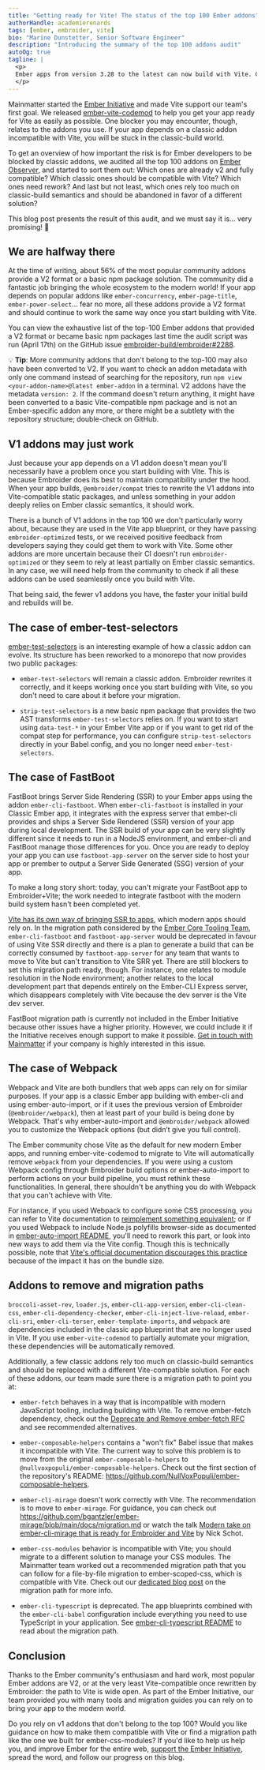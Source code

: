 ```yaml
---
title: "Getting ready for Vite! The status of the top 100 Ember addons"
authorHandle: academierenards
tags: [ember, embroider, vite]
bio: "Marine Dunstetter, Senior Software Engineer"
description: "Introducing the summary of the top 100 addons audit"
autoOg: true
tagline: |
  <p>
  Ember apps from version 3.28 to the latest can now build with Vite. Community addons must get ready for the change. How many of them are already V2? How many are still V1 but should be compatible with your Vite app? How many still require some work? And which ones rely too much on classic-build semantics and should be replaced with a different Vite-compatible solution? As part of the Mainmatter <a href="/ember-initiative/">Ember Initiative</a>, our team performed an audit of the most popular community addons to get a picture of where the community currently stands.
  </p>
---
```


Mainmatter started the [Ember Initiative](/ember-initiative/) and made Vite support our team's first goal. We released [ember-vite-codemod](https://github.com/mainmatter/ember-vite-codemod) to help you get your app ready for Vite as easily as possible. One blocker you may encounter, though, relates to the addons you use. If your app depends on a classic addon incompatible with Vite, you will be stuck in the classic-build world.

To get an overview of how important the risk is for Ember developers to be blocked by classic addons, we audited all the top 100 addons on [Ember Observer](https://emberobserver.com/), and started to sort them out: Which ones are already v2 and fully compatible? Which classic ones should be compatible with Vite? Which ones need rework? And last but not least, which ones rely too much on classic-build semantics and should be abandoned in favor of a different solution?

This blog post presents the result of this audit, and we must say it is... very promising! 🎉

## We are halfway there

At the time of writing, about 56% of the most popular community addons provide a V2 format or a basic npm package solution. The community did a fantastic job bringing the whole ecosystem to the modern world! If your app depends on popular addons like `ember-concurrency`, `ember-page-title`, `ember-power-select`... fear no more, all these addons provide a V2 format and should continue to work the same way once you start building with Vite.

You can view the exhaustive list of the top-100 Ember addons that provided a V2 format or became basic npm packages last time the audit script was run (April 17th) on the GitHub issue [embroider-build/embroider#2288](https://github.com/embroider-build/embroider/issues/2288#issuecomment-2713639700).

💡 **Tip**: More community addons that don't belong to the top-100 may also have been converted to V2. If you want to check an addon metadata with only one command instead of searching for the repository, run `npm view <your-addon-name>@latest ember-addon` in a terminal. V2 addons have the metadata `version: 2`. If the command doesn't return anything, it might have been converted to a basic Vite-compatible npm package and is not an Ember-specific addon any more, or there might be a subtlety with the repository structure; double-check on GitHub.

## V1 addons may just work

Just because your app depends on a V1 addon doesn't mean you'll necessarily have a problem once you start building with Vite. This is because Embroider does its best to maintain compatibility under the hood. When your app builds, `@embroider/compat` tries to rewrite the V1 addons into Vite-compatible static packages, and unless something in your addon deeply relies on Ember classic semantics, it should work.

There is a bunch of V1 addons in the top 100 we don't particularly worry about, because they are used in the Vite app blueprint, or they have passing `embroider-optimized` tests, or we received positive feedback from developers saying they could get them to work with Vite. Some other addons are more uncertain because their CI doesn't run `embroider-optimized` or they seem to rely at least partially on Ember classic semantics. In any case, we will need help from the community to check if all these addons can be used seamlessly once you build with Vite.

That being said, the fewer v1 addons you have, the faster your initial build and rebuilds will be.

## The case of ember-test-selectors

[ember-test-selectors](https://github.com/mainmatter/ember-test-selectors) is an interesting example of how a classic addon can evolve. Its structure has been reworked to a monorepo that now provides two public packages:

- `ember-test-selectors` will remain a classic addon. Embroider rewrites it correctly, and it keeps working once you start building with Vite, so you don't need to care about it before your migration.

- `strip-test-selectors` is a new basic npm package that provides the two AST transforms `ember-test-selectors` relies on. If you want to start using `data-test-*` in your Ember Vite app or if you want to get rid of the compat step for performance, you can configure `strip-test-selectors` directly in your Babel config, and you no longer need `ember-test-selectors`.

## The case of FastBoot

FastBoot brings Server Side Rendering (SSR) to your Ember apps using the addon `ember-cli-fastboot`. When `ember-cli-fastboot` is installed in your Classic Ember app, it integrates with the express server that ember-cli provides and ships a  Server Side Rendered (SSR) version of your app during local development. The SSR build of your app can be very slightly different since it needs to run in a NodeJS environment, and ember-cli and FastBoot manage those differences for you. Once you are ready to deploy your app you can use `fastboot-app-server` on the server side to host your app or prember to output a Server Side Generated (SSG) version of your app.

To make a long story short: today, you can't migrate your FastBoot app to Embroider+Vite; the work needed to integrate fastboot with the modern build system hasn't been completed yet.

[Vite has its own way of bringing SSR to apps](https://vite.dev/guide/ssr.html#server-side-rendering-ssr), which modern apps should rely on. In the migration path considered by the [Ember Core Tooling Team](https://emberjs.com/teams/#the-ember-tooling-core-team), `ember-cli-fastboot` and `fastboot-app-server` would be deprecated in favour of using Vite SSR directly and there is a plan to generate a build that can be correctly consumed by `fastboot-app-server` for any team that wants to move to Vite but can't transition to Vite SRR yet. There are still blockers to set this migration path ready, though. For instance, one relates to module resolution in the Node environment; another relates to the local development part that depends entirely on the Ember-CLI Express server, which disappears completely with Vite because the dev server is the Vite dev server.

FastBoot migration path is currently not included in the Ember Initiative because other issues have a higher priority. However, we could include it if the Initiative receives enough support to make it possible. [Get in touch with Mainmatter](/contact/) if your company is highly interested in this issue.

## The case of Webpack

Webpack and Vite are both bundlers that web apps can rely on for similar purposes. If your app is a classic Ember app building with ember-cli and using ember-auto-import, or if it uses the previous version of Embroider (`@embroider/webpack`), then at least part of your build is being done by Webpack. That's why ember-auto-import and `@embroider/webpack` allowed you to customize the Webpack options (but didn’t give you full control).

The Ember community chose Vite as the default for new modern Ember apps, and running ember-vite-codemod to migrate to Vite will automatically remove `webpack` from your dependencies. If you were using a custom Webpack config through Embroider build options or ember-auto-import to perform actions on your build pipeline, you must rethink these functionalities. In general, there shouldn't be anything you do with Webpack that you can't achieve with Vite.

For instance, if you used Webpack to configure some CSS processing, you can refer to Vite documentation to [reimplement something equivalent](https://vite.dev/config/shared-options.html#css-postcss); or if you used Webpack to include Node.js polyfills browser-side as documented in [ember-auto-import README](https://github.com/embroider-build/ember-auto-import/tree/main/packages/ember-auto-import#global-is-undefined-or-cant-find-module-path-or-cant-find-module-fs), you'll need to rework this part, or look into new ways to add them via the Vite config. Though this is technically possible, note that [Vite's official documentation discourages this practice](https://vite.dev/guide/troubleshooting#module-externalized-for-browser-compatibility) because of the impact it has on the bundle size.

## Addons to remove and migration paths

`broccoli-asset-rev`, `loader.js`, `ember-cli-app-version`, `ember-cli-clean-css`, `ember-cli-dependency-checker`, `ember-cli-inject-live-reload`, `ember-cli-sri`, `ember-cli-terser`, `ember-template-imports`, and `webpack` are dependencies included in the classic app blueprint that are no longer used in Vite. If you use `ember-vite-codemod` to partially automate your migration, these dependencies will be automatically removed.

Additionally, a few classic addons rely too much on classic-build semantics and should be replaced with a different Vite-compatible solution. For each of these addons, our team made sure there is a migration path to point you at:

- `ember-fetch` behaves in a way that is incompatible with modern JavaScript tooling, including building with Vite. To remove ember-fetch dependency, check out the [Deprecate and Remove ember-fetch RFC](https://rfcs.emberjs.com/id/1065-remove-ember-fetch) and see recommended alternatives.

- `ember-composable-helpers` contains a "won't fix" Babel issue that makes it incompatible with Vite. The current way to solve this problem is to move from the original `ember-composable-helpers` to `@nullvoxpopuli/ember-composable-helpers`. Check out the first section of the repository's README: https://github.com/NullVoxPopuli/ember-composable-helpers.

- `ember-cli-mirage` doesn't work correctly with Vite. The recommendation is to move to `ember-mirage`. For guidance, you can check out https://github.com/bgantzler/ember-mirage/blob/main/docs/migration.md or watch the talk [Modern take on ember-cli-mirage that is ready for Embroider and Vite](https://www.youtube.com/watch?app=desktop&v=dW9p9cI7fSQ) by Nick Schot.

- `ember-css-modules` behavior is incompatible with Vite; you should migrate to a different solution to manage your CSS modules. The Mainmatter team worked out a recommended migration path that you can follow for a file-by-file migration to ember-scoped-css, which is compatible with Vite. Check out our [dedicated blog post](https://mainmatter.com/blog/2025/03/28/migrate-from-ember-css-modules/) on the migration path for more info.

- `ember-cli-typescript` is deprecated. The app blueprints combined with the `ember-cli-babel` configuration include everything you need to use TypeScript in your application. See [ember-cli-typescript README](https://github.com/typed-ember/ember-cli-typescript) to read about the migration path.

## Conclusion

Thanks to the Ember community's enthusiasm and hard work, most popular Ember addons are V2, or at the very least Vite-compatible once rewritten by Embroider: the path to Vite is wide open. As part of the Ember Initiative, our team provided you with many tools and migration guides you can rely on to bring your app to the modern world.

Do you rely on v1 addons that don't belong to the top 100? Would you like guidance on how to make them compatible with Vite or find a migration path like the one we built for ember-css-modules? If you'd like to help us help you, and improve Ember for the entire web, [support the Ember Initiative](/contact/), spread the word, and follow our progress on this blog.

